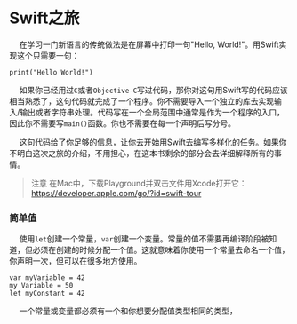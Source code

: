 # Swift之旅
&emsp; 在学习一门新语言的传统做法是在屏幕中打印一句"Hello, World!"。用Swift实现这个只需要一句：

  ```
  print("Hello World!")
  ```
      
&emsp; 如果你已经用过`C`或者`Objective-C`写过代码，那你对这句用Swift写的代码应该相当熟悉了，这句代码就完成了一个程序。你不需要导入一个独立的库去实现输入/输出或者字符串处理。代码写在一个全局范围中通常是作为一个程序的入口，因此你不需要写`main()`函数。你也不需要在每一个声明后写分号。  

&emsp; 这句代码给了你足够的信息，让你去开始用Swift去编写多样化的任务。如果你不明白这次之旅的介绍，不用担心，在这本书剩余的部分会去详细解释所有的事情。  

> 注意
> 在Mac中，下载Playground并双击文件用Xcode打开它：https://developer.apple.com/go/?id=swift-tour  

### 简单值

&emsp; 使用`let`创建一个常量，`var`创建一个变量。常量的值不需要再编译阶段被知道，但必须在创建的时候分配一个值。这就意味着你使用一个常量去命名一个值，你声明一次，但可以在很多地方使用。  

```
var myVariable = 42
my Variable = 50
let myConstant = 42
```

&emsp; 一个常量或变量都必须有一个和你想要分配值类型相同的类型，




